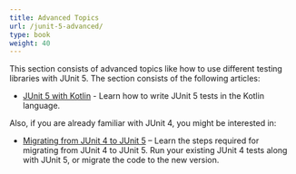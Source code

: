 ```yaml
---
title: Advanced Topics
url: /junit-5-advanced/
type: book
weight: 40
---
```


This section consists of advanced topics like how to use different testing libraries with JUnit 5. The section consists of the following articles:

- [JUnit 5 with Kotlin](/junit-5-kotlin/) - Learn how to write JUnit 5 tests in the Kotlin language.

Also, if you are already familiar with JUnit 4, you might be interested in:

- [Migrating from JUnit 4 to JUnit 5](/junit-5-migration/) – Learn the steps required for migrating from JUnit 4 to JUnit 5. Run your existing JUnit 4 tests along with JUnit 5, or migrate the code to the new version.
